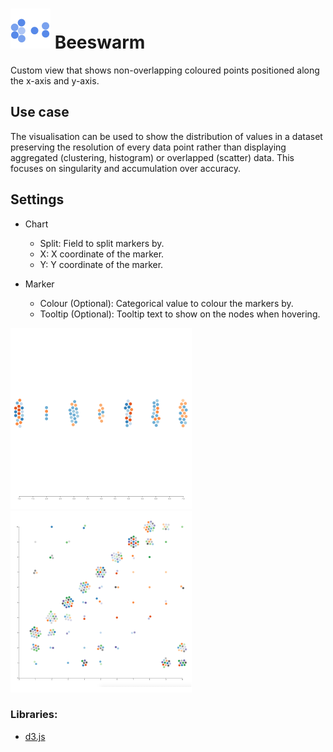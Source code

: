 # ![](icon.svg) Beeswarm

Custom view that shows non-overlapping coloured points positioned along the x-axis and y-axis.

## Use case

The visualisation can be used to show the distribution of values in a dataset preserving the resolution of every data point rather than displaying aggregated (clustering, histogram) or overlapped (scatter) data.
This focuses on singularity and accumulation over accuracy.

## Settings

 - Chart
    - Split: Field to split markers by.
    - X: X coordinate of the marker.
    - Y: Y coordinate of the marker.

 - Marker
    - Colour (Optional): Categorical value to colour the markers by.
    - Tooltip (Optional): Tooltip text to show on the nodes when hovering.

![screenshot](thumbnail.png)
![screenshot](thumbnail2.png)

### Libraries:
 - [d3.js](https://d3js.org/)